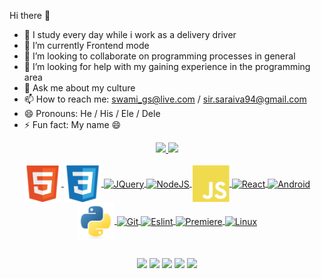 Hi there 👋

- 🔭 I study every day while i work as a delivery driver
- 🌱 I’m currently Frontend mode
- 👯 I’m looking to collaborate on programming processes in general
- 🤔 I’m looking for help with my gaining experience in the programming area
- 💬 Ask me about my culture
- 📫 How to reach me: swami_gs@live.com / sir.saraiva94@gmail.com
- 😄 Pronouns: He / His / Ele / Dele
- ⚡ Fun fact: My name 😄
<div align="center">
  <a href="https://github.com/saraiva94">
  <img height="200em" src="https://github-readme-stats.vercel.app/api?username=saraiva94&show_icons=true&theme=blueberry&include_all_commits=true&count_private=true"/>
  <img height="200em" src="https://github-readme-stats.vercel.app/api/top-langs/?username=saraiva94&layout=compact&langs_count=7&theme=blueberry"/>
</div>
<div style="display: inline_block" align="center"><br>
  <img align="center" alt="HTML" height="60" width="60" src="https://raw.githubusercontent.com/devicons/devicon/master/icons/html5/html5-original.svg">
  <img align="center" alt="CSS" height="60" width="60" src="https://raw.githubusercontent.com/devicons/devicon/master/icons/css3/css3-original.svg">
  <img align="center" alt="JQuery" height="60" width="60" src="https://cdn.jsdelivr.net/gh/devicons/devicon/icons/jquery/jquery-plain-wordmark.svg">
  <img align="center" alt="NodeJS" height="60" width="60" src="https://cdn.jsdelivr.net/gh/devicons/devicon/icons/nodejs/nodejs-original.svg">
  <img align="center" alt="Js" height="60" width="60" src="https://raw.githubusercontent.com/devicons/devicon/master/icons/javascript/javascript-plain.svg">
  <img align="center" alt="React" height="60" width="60" src="https://cdn.jsdelivr.net/gh/devicons/devicon/icons/react/react-original.svg">
  <img align="center" alt="Android" height="60" width="60" src="https://cdn.jsdelivr.net/gh/devicons/devicon/icons/android/android-original.svg">
  <img align="center" alt="Python" height="60" width="60" src="https://raw.githubusercontent.com/devicons/devicon/master/icons/python/python-original.svg">
  <img align="center" alt="Git" height="60" width="60" src="https://cdn.jsdelivr.net/gh/devicons/devicon/icons/git/git-original.svg">
  <img align="center" alt="Eslint" height="60" width="60" src="https://cdn.jsdelivr.net/gh/devicons/devicon/icons/eslint/eslint-original.svg">
  <img align="center" alt="Premiere" height="60" width="60" src="https://cdn.jsdelivr.net/gh/devicons/devicon/icons/premierepro/premierepro-original.svg">
  <img align="center" alt="Linux" height="60" width="60" src="https://cdn.jsdelivr.net/gh/devicons/devicon/icons/linux/linux-original.svg">

</div>

          
##

<div align="center">
  <a href="https://www.linkedin.com/in/swami-saraiva/" target="_blank"><img src="https://img.shields.io/badge/-LinkedIn-%230077B5?style=for-the-badge&logo=linkedin&logoColor=white" target="_blank"></a>
<a href = "https://mail.google.com"><img src="https://img.shields.io/badge/-Gmail-%23333?style=for-the-badge&logo=gmail&logoColor=white" target="_blank"></a>
<a href = "https://wa.me/5521969381944"><img src="https://img.shields.io/badge/WhatsApp-25D366?style=for-the-badge&logo=whatsapp&logoColor=white"></a>
<a href = "https://outlook.live.com"><img src="https://img.shields.io/badge/Microsoft_Outlook-0078D4?style=for-the-badge&logo=microsoft-outlook&logoColor=white"></a>
<a href = "https://discord.com/channels/@me"><img src="https://img.shields.io/badge/Discord-7289DA?style=for-the-badge&logo=discord&logoColor=white"></a>
</div>
  

